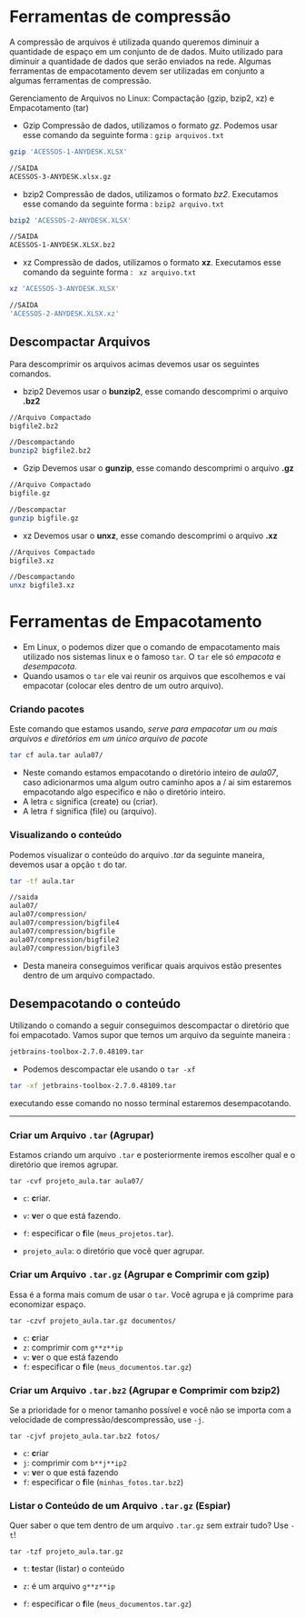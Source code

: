 # Ferramentas de compressão

A compressão de arquivos é utilizada quando queremos diminuir a quantidade de espaço em um conjunto de de dados. Muito utilizado para diminuir a quantidade de dados que serão enviados na rede. Algumas ferramentas de empacotamento devem ser utilizadas em conjunto a algumas ferramentas de compressão.

Gerenciamento de Arquivos no Linux: Compactação (gzip, bzip2, xz) e Empacotamento (tar)

* Gzip
Compressão de dados, utilizamos o formato *gz*. Podemos usar esse comando da seguinte forma : ```gzip arquivos.txt``` 
```bash 
gzip 'ACESSOS-1-ANYDESK.XLSX'

//SAIDA 
ACESSOS-3-ANYDESK.xlsx.gz
```

* bzip2
Compressão de dados, utilizamos o formato *bz2*. Executamos esse comando da seguinte forma : ```bzip2 arquivo.txt```

```bash 
bzip2 'ACESSOS-2-ANYDESK.XLSX'

//SAIDA 
ACESSOS-1-ANYDESK.XLSX.bz2
```

* xz
Compressão de dados, utilizamos o formato **xz**. Executamos esse comando da seguinte
forma : ``` xz arquivo.txt```
```bash 
xz 'ACESSOS-3-ANYDESK.XLSX'

//SAIDA
'ACESSOS-2-ANYDESK.XLSX.xz'
```

## Descompactar Arquivos
Para descomprimir os arquivos acimas devemos usar os seguintes comandos.

* bzip2 
Devemos usar o **bunzip2**, esse comando descomprimi o arquivo **.bz2** 
```bash 
//Arquivo Compactado
bigfile2.bz2

//Descompactando
bunzip2 bigfile2.bz2
```

* Gzip
Devemos usar o **gunzip**, esse comando descomprimi o arquivo **.gz**
```bash 
//Arquivo Compactado
bigfile.gz

//Descompactar
gunzip bigfile.gz
```
* xz
Devemos usar o **unxz**, esse comando descomprimi o arquivo **.xz**
```bash
//Arquivos Compactado
bigfile3.xz

//Descompactando
unxz bigfile3.xz
```


# Ferramentas de Empacotamento

* Em Linux, o podemos dizer que o comando de empacotamento mais utilizado nos sistemas linux e o famoso ```tar```. O ```tar``` ele só *empacota* e *desempacota*. 
* Quando usamos o ```tar``` ele vai reunir os arquivos que escolhemos e vai empacotar (colocar eles dentro de um outro arquivo).

### Criando pacotes
Este comando que estamos usando, *serve para empacotar um ou mais arquivos e diretórios em um único arquivo de pacote*
```bash
tar cf aula.tar aula07/
```
 * Neste comando estamos empacotando o diretório inteiro de *aula07*, caso adicionarmos uma algum outro caminho apos a / ai sim estaremos empacotando algo especifico e não o diretório inteiro.
 * A letra ```c``` significa (create) ou (criar).
 * A letra ```f``` significa (file) ou (arquivo).

### Visualizando o conteúdo 
Podemos visualizar o conteúdo do arquivo *.tar* da seguinte maneira, devemos usar a opção ```t``` do tar.
```bash 
tar -tf aula.tar

//saida 
aula07/
aula07/compression/
aula07/compression/bigfile4
aula07/compression/bigfile
aula07/compression/bigfile2
aula07/compression/bigfile3
```
* Desta maneira conseguimos verificar quais arquivos estão presentes dentro de um arquivo compactado. 

## Desempacotando o conteúdo
Utilizando o comando a seguir conseguimos descompactar o diretório que foi empacotado.
Vamos supor que temos um arquivo da seguinte maneira : 
```bash
jetbrains-toolbox-2.7.0.48109.tar
```

* Podemos descompactar ele usando o ```tar -xf``` 
```bash 
tar -xf jetbrains-toolbox-2.7.0.48109.tar
```
executando esse comando no nosso terminal estaremos desempacotando.

-----------------------------------------------------------------------------------------------------------------------------------------------------------------------------------------------------------------------------

### Criar um Arquivo `.tar` (Agrupar)

Estamos criando um arquivo ```.tar``` e posteriormente iremos escolher qual e o diretório que iremos agrupar.

```
tar -cvf projeto_aula.tar aula07/
```

- `c`: **c**riar.

- `v`: **v**er o que está fazendo.

- `f`: especificar o **f**ile (`meus_projetos.tar`).

- `projeto_aula`: o diretório que você quer agrupar.

  

### Criar um Arquivo `.tar.gz` (Agrupar e Comprimir com gzip)

Essa é a forma mais comum de usar o `tar`. Você agrupa e já comprime para economizar espaço.

```
tar -czvf projeto_aula.tar.gz documentos/
```

- `c`: **c**riar
- `z`: comprimir com `g**z**ip`
- `v`: **v**er o que está fazendo
- `f`: especificar o **f**ile (`meus_documentos.tar.gz`)

### Criar um Arquivo `.tar.bz2` (Agrupar e Comprimir com bzip2)

Se a prioridade for o menor tamanho possível e você não se importa com a velocidade de compressão/descompressão, use `-j`.

```
tar -cjvf projeto_aula.tar.bz2 fotos/
```

- `c`: **c**riar
- `j`: comprimir com `b**j**ip2`
- `v`: **v**er o que está fazendo
- `f`: especificar o **f**ile (`minhas_fotos.tar.bz2`)

### **Listar o Conteúdo de um Arquivo `.tar.gz` (Espiar)**

Quer saber o que tem dentro de um arquivo `.tar.gz` sem extrair tudo? Use `-t`!

```
tar -tzf projeto_aula.tar.gz
```

- `t`: **t**estar (listar) o conteúdo

- `z`: é um arquivo `g**z**ip`

- `f`: especificar o **f**ile (`meus_documentos.tar.gz`)

  
